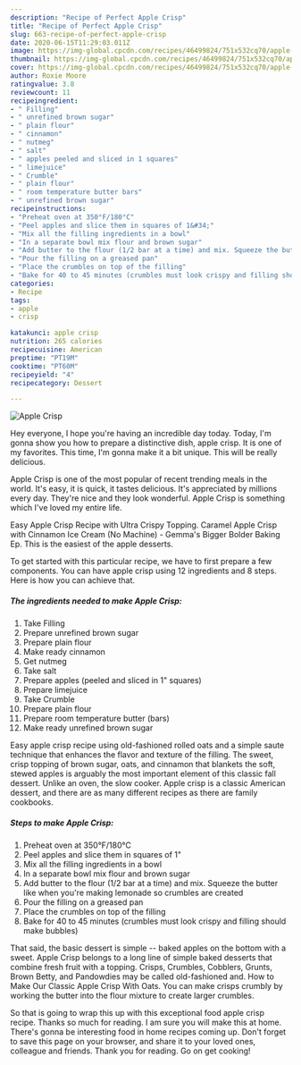 ```yaml
---
description: "Recipe of Perfect Apple Crisp"
title: "Recipe of Perfect Apple Crisp"
slug: 663-recipe-of-perfect-apple-crisp
date: 2020-06-15T11:29:03.011Z
image: https://img-global.cpcdn.com/recipes/46499824/751x532cq70/apple-crisp-recipe-main-photo.jpg
thumbnail: https://img-global.cpcdn.com/recipes/46499824/751x532cq70/apple-crisp-recipe-main-photo.jpg
cover: https://img-global.cpcdn.com/recipes/46499824/751x532cq70/apple-crisp-recipe-main-photo.jpg
author: Roxie Moore
ratingvalue: 3.8
reviewcount: 11
recipeingredient:
- " Filling"
- " unrefined brown sugar"
- " plain flour"
- " cinnamon"
- " nutmeg"
- " salt"
- " apples peeled and sliced in 1 squares"
- " limejuice"
- " Crumble"
- " plain flour"
- " room temperature butter bars"
- " unrefined brown sugar"
recipeinstructions:
- "Preheat oven at 350°F/180°C"
- "Peel apples and slice them in squares of 1&#34;"
- "Mix all the filling ingredients in a bowl"
- "In a separate bowl mix flour and brown sugar"
- "Add butter to the flour (1/2 bar at a time) and mix. Squeeze the butter like when you&#39;re making lemonade so crumbles are created"
- "Pour the filling on a greased pan"
- "Place the crumbles on top of the filling"
- "Bake for 40 to 45 minutes (crumbles must look crispy and filling should make bubbles)"
categories:
- Recipe
tags:
- apple
- crisp

katakunci: apple crisp 
nutrition: 265 calories
recipecuisine: American
preptime: "PT19M"
cooktime: "PT60M"
recipeyield: "4"
recipecategory: Dessert

---
```



![Apple Crisp](https://img-global.cpcdn.com/recipes/46499824/751x532cq70/apple-crisp-recipe-main-photo.jpg)

Hey everyone, I hope you're having an incredible day today. Today, I'm gonna show you how to prepare a distinctive dish, apple crisp. It is one of my favorites. This time, I'm gonna make it a bit unique. This will be really delicious.

Apple Crisp is one of the most popular of recent trending meals in the world. It's easy, it is quick, it tastes delicious. It's appreciated by millions every day. They're nice and they look wonderful. Apple Crisp is something which I've loved my entire life.

Easy Apple Crisp Recipe with Ultra Crispy Topping. Caramel Apple Crisp with Cinnamon Ice Cream (No Machine) - Gemma&#39;s Bigger Bolder Baking Ep. This is the easiest of the apple desserts.


To get started with this particular recipe, we have to first prepare a few components. You can have apple crisp using 12 ingredients and 8 steps. Here is how you can achieve that.

##### The ingredients needed to make Apple Crisp:

1. Take  Filling
1. Prepare  unrefined brown sugar
1. Prepare  plain flour
1. Make ready  cinnamon
1. Get  nutmeg
1. Take  salt
1. Prepare  apples (peeled and sliced in 1&#34; squares)
1. Prepare  limejuice
1. Take  Crumble
1. Prepare  plain flour
1. Prepare  room temperature butter (bars)
1. Make ready  unrefined brown sugar


Easy apple crisp recipe using old-fashioned rolled oats and a simple saute technique that enhances the flavor and texture of the filling. The sweet, crisp topping of brown sugar, oats, and cinnamon that blankets the soft, stewed apples is arguably the most important element of this classic fall dessert. Unlike an oven, the slow cooker. Apple crisp is a classic American dessert, and there are as many different recipes as there are family cookbooks. 

##### Steps to make Apple Crisp:

1. Preheat oven at 350°F/180°C
1. Peel apples and slice them in squares of 1&#34;
1. Mix all the filling ingredients in a bowl
1. In a separate bowl mix flour and brown sugar
1. Add butter to the flour (1/2 bar at a time) and mix. Squeeze the butter like when you&#39;re making lemonade so crumbles are created
1. Pour the filling on a greased pan
1. Place the crumbles on top of the filling
1. Bake for 40 to 45 minutes (crumbles must look crispy and filling should make bubbles)


That said, the basic dessert is simple -- baked apples on the bottom with a sweet. Apple Crisp belongs to a long line of simple baked desserts that combine fresh fruit with a topping. Crisps, Crumbles, Cobblers, Grunts, Brown Betty, and Pandowdies may be called old-fashioned and. How to Make Our Classic Apple Crisp With Oats. You can make crisps crumbly by working the butter into the flour mixture to create larger crumbles. 

So that is going to wrap this up with this exceptional food apple crisp recipe. Thanks so much for reading. I am sure you will make this at home. There's gonna be interesting food in home recipes coming up. Don't forget to save this page on your browser, and share it to your loved ones, colleague and friends. Thank you for reading. Go on get cooking!
